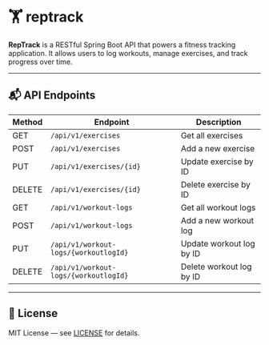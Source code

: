 # 🏋️ reptrack

**RepTrack** is a RESTful Spring Boot API that powers a fitness tracking application. It allows users to log workouts, manage exercises, and track progress over time.

---

## 📬 API Endpoints

| Method | Endpoint                               | Description                      |
|--------|----------------------------------------|----------------------------------|
| GET    | `/api/v1/exercises`                    | Get all exercises                |
| POST   | `/api/v1/exercises`                    | Add a new exercise               |
| PUT    | `/api/v1/exercises/{id}`               | Update exercise by ID            |
| DELETE | `/api/v1/exercises/{id}`               | Delete exercise by ID            |
| GET    | `/api/v1/workout-logs`                 | Get all workout logs             |
| POST   | `/api/v1/workout-logs`                 | Add a new workout log            |
| PUT    | `/api/v1/workout-logs/{workoutlogId}`  | Update workout log by ID         |
| DELETE | `/api/v1/workout-logs/{workoutlogId}`  | Delete workout log by ID         |

---

## 📄 License

MIT License — see [LICENSE](./LICENSE) for details.
